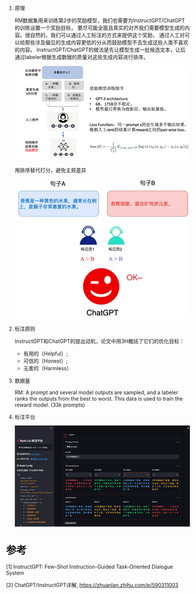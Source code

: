 1. 原理

    RM数据集用来训练第2步的奖励模型，我们也需要为InstructGPT/ChatGPT的训练设置一个奖励目标，
    要尽可能全面且真实的对齐我们需要模型生成的内容。很自然的，我们可以通过人工标注的方式来提供这个奖励，
    通过人工对可以给那些涉及偏见的生成内容更低的分从而鼓励模型不去生成这些人类不喜欢的内容。
    InstructGPT/ChatGPT的做法是先让模型生成一批候选文本，让后通过labeler根据生成数据的质量对这些生成内容进行排序。

    ![](.13_RM数据_images/训练流程.png)
    
     用排序替代打分，避免主观差异

     ![](.13_RM数据_images/排序替代打分.png)

2. 标注原则

   InstructGPT和ChatGPT的提出动机，论文中用3H概括了它们的优化目标：

   - 有用的（Helpful）;
   - 可信的（Honest）;
   - 无害的（Harmless）

3. 数据量
    
   RM: A prompt and several model outputs are sampled, and a labeler ranks the outputs from the best to worst. 
   This data is used to train the reward model. (33k prompts)

4. 标注平台

   ![](.13_RM数据_images/RM标注平台.png)


# 参考

[1] InstructGPT: Few-Shot Instruction-Guided Task-Oriented Dialogue System

[2] ChatGPT/InstructGPT详解, https://zhuanlan.zhihu.com/p/590311003
